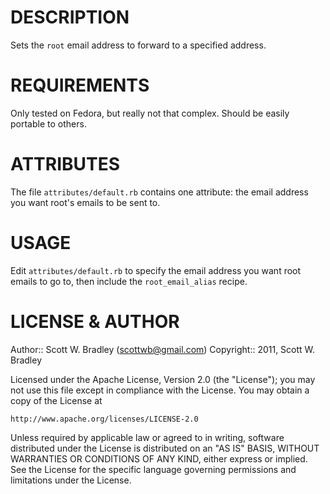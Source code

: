 DESCRIPTION
============

Sets the `root` email address to forward to a specified address.

REQUIREMENTS
============

Only tested on Fedora, but really not that complex. Should be easily portable to others.

ATTRIBUTES
==========

The file `attributes/default.rb` contains one attribute: the email address you want root's emails to be sent to.

USAGE
=====

Edit `attributes/default.rb` to specify the email address you want root emails to go to, then include the `root_email_alias` recipe.

LICENSE & AUTHOR
================

Author:: Scott W. Bradley (<scottwb@gmail.com>)
Copyright:: 2011, Scott W. Bradley

Licensed under the Apache License, Version 2.0 (the "License");
you may not use this file except in compliance with the License.
You may obtain a copy of the License at

    http://www.apache.org/licenses/LICENSE-2.0

Unless required by applicable law or agreed to in writing, software
distributed under the License is distributed on an "AS IS" BASIS,
WITHOUT WARRANTIES OR CONDITIONS OF ANY KIND, either express or implied.
See the License for the specific language governing permissions and
limitations under the License.

